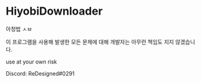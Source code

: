 # HiyobiDownloader

아청법 ㅅㅂ

이 프로그램을 사용해 발생한 모든 문제에 대해 개발자는 아무런 책임도 지지 않겠습니다.

use at your own risk


Discord: ReDesigned#0291
